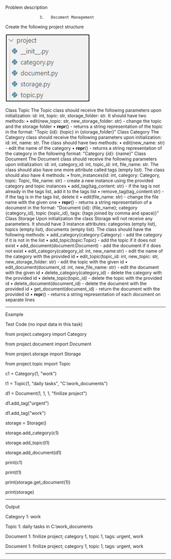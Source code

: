 Problem description

                   3.	Document Management
Create the following project structure

![img.png](img.png)

Class Topic
The Topic class should receive the following parameters upon
initialization: id: int, topic: str, storage_folder: str. It should have two methods:
•	edit(new_topic: str, new_storage_folder: str) - change the topic and the storage folder
•	__repr__() - returns a string representation of the topic in the format: 
"Topic {id}: {topic} in {storage_folder}"
Class Category
The Category class should receive the following parameters upon 
initialization: id: int, name: str. The class should have two methods:
•	edit(new_name: str) - edit the name of the category
•	__repr__() - returns a string representation of the category in the following 
format: "Category {id}: {name}"
Class Document
The Document class should receive the following parameters upon
initialization: id: int, category_id: int, topic_id: int, file_name: str. 
The class should also have one more attribute called tags (empty list). 
The class should also have 4 methods:
•	from_instances(id: int, category: Category, topic: Topic, file_name: str) - 
create a new instance using the provided category and topic instances
•	add_tag(tag_content: str) - if the tag is not already in the tags list, add it to the tags list
•	remove_tag(tag_content:str) - if the tag is in the tags list, delete it
•	edit(file_name: str) - change the file name with the given one
•	__repr__() - returns a string representation of a document in the
format: "Document {id}: {file_name}; category {category_id}, topic {topic_id},
tags: {tags joined by comma and space)}"
Class Storage
Upon initialization the class Storage will not receive any parameters. 
It should have 3 instance attributes: categories (empty list), topics (empty list), 
documents (empty list). The class should have the following methods:
•	add_category(category:Category) - add the category if it is not in the list
•	add_topic(topic:Topic) - add the topic if it does not exist
•	add_document(document:Document) - add the document if it does not exist
•	edit_category(category_id: int, new_name:str) - edit the name of the category with the provided id
•	edit_topic(topic_id: int, new_topic: str, new_storage_folder: str) - edit the topic with the given id
•	edit_document(document_id: int, new_file_name: str) - edit the document with the given id
•	delete_category(category_id) - delete the category with the provided id
•	delete_topic(topic_id) - delete the topic with the provided id
•	delete_document(document_id) - delete the document with the provided id
•	get_document(document_id) - return the document with the provided id
•	__repr__() - returns a string representation of each document on separate lines





_______________________________________________
Example

Test Code	(no input data in this task)


from project.category import Category

from project.document import Document

from project.storage import Storage

from project.topic import Topic

c1 = Category(1, "work")

t1 = Topic(1, "daily tasks", "C:\\work_documents")

d1 = Document(1, 1, 1, "finilize project")

d1.add_tag("urgent")

d1.add_tag("work")

storage = Storage()

storage.add_category(c1)

storage.add_topic(t1)

storage.add_document(d1)

print(c1)

print(t1)

print(storage.get_document(1))

print(storage)



_______________________________________________
Output


Category 1: work

Topic 1: daily tasks in C:\work_documents

Document 1: finilize project; category 1, topic 1, tags: urgent, work

Document 1: finilize project; category 1, topic 1, tags: urgent, work




_______________________________________________